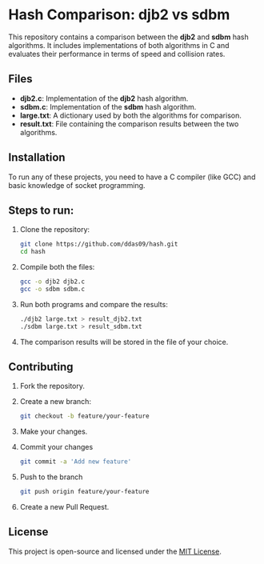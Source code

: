 # Hash Comparison: djb2 vs sdbm

This repository contains a comparison between the **djb2** and **sdbm** hash algorithms. It includes implementations of both algorithms in C and evaluates their performance in terms of speed and collision rates.

## Files

- **djb2.c**: Implementation of the **djb2** hash algorithm.
- **sdbm.c**: Implementation of the **sdbm** hash algorithm.
- **large.txt**: A dictionary used by both the algorithms for comparison.
- **result.txt**: File containing the comparison results between the two algorithms.

## Installation

To run any of these projects, you need to have a C compiler (like GCC) and basic knowledge of socket programming.

## Steps to run:

1. Clone the repository:
    ```bash
    git clone https://github.com/ddas09/hash.git
    cd hash
    ```

2. Compile both the files:
    ```bash
    gcc -o djb2 djb2.c
    gcc -o sdbm sdbm.c
    ```

3. Run both programs and compare the results:
    ```bash
    ./djb2 large.txt > result_djb2.txt
    ./sdbm large.txt > result_sdbm.txt
    ```
4. The comparison results will be stored in the file of your choice.

## Contributing

1. Fork the repository.

2. Create a new branch:
   ```bash
   git checkout -b feature/your-feature
   ```
3. Make your changes.
4. Commit your changes 
   ```bash
   git commit -a 'Add new feature'
   ```
5. Push to the branch 
   ```bash
   git push origin feature/your-feature
   ```
6. Create a new Pull Request.

## License
This project is open-source and licensed under the [MIT License](https://opensource.org/license/mit).
